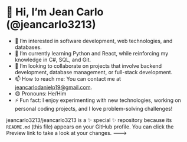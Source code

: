 # 👋 Hi, I’m Jean Carlo (@jeancarlo3213)

- 👀 I’m interested in software development, web technologies, and databases.
- 🌱 I’m currently learning Python and React, while reinforcing my knowledge in C#, SQL, and Git.
- 💞️ I’m looking to collaborate on projects that involve backend development, database management, or full-stack development.
- 📫 How to reach me: You can contact me at [jeancarlodanielp19@gmail.com](mailto:jeancarlodanielp19@gmail.com).
- 😄 Pronouns: He/Him
- ⚡ Fun fact: I enjoy experimenting with new technologies, working on personal coding projects, and I love problem-solving challenges!

jeancarlo3213/jeancarlo3213 is a ✨ special ✨ repository because its `README.md` (this file) appears on your GitHub profile.
You can click the Preview link to take a look at your changes.
--->
